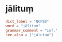 # jālituṃ

``` toml
dict_label = "NCPED"
word = "jālituṃ"
grammar_comment = "inf."
see_also = ["jāletuṃ"]
```

